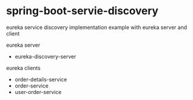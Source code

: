 # spring-boot-servie-discovery
eureka service discovery implementation example with eureka server and client

eureka server
- eureka-discovery-server

eureka clients
- order-details-service
- order-service
- user-order-service
